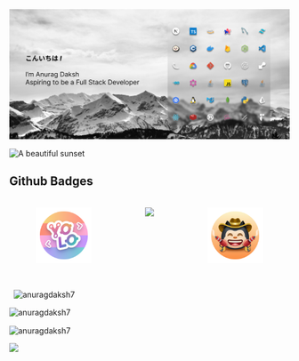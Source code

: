 
<img src="imgAssets/Group 13.png">

<div>
<p align="">
  <img src="http://github-profile-summary-cards.vercel.app/api/cards/profile-details?username=anuragdaksh7&theme=material_palenight" alt="A beautiful sunset">
</p>
    
## Github Badges
<br>
<div style="display: flex; justify-content: space-around">
    <img src="./imgAssets/yolo.png" height="100px">
    <img src="https://github.githubassets.com/assets/pull-shark-silver-0643f87ac9fd.png"  height="100px">
    <img src="./imgAssets/quickdraw-default--light.png" height="100px">
</div>
<br>
<br><p>&nbsp;
<img src="https://github-readme-stats.vercel.app/api?username=anuragdaksh7&show_icons=true&locale=en&show=reviews&theme=radical" alt="anuragdaksh7"></p>
<p><img align="center" src="https://github-readme-streak-stats.herokuapp.com/?user=anuragdaksh7&theme=radical" alt="anuragdaksh7" /></p>
<p><img align="center" src="https://github-readme-stats.vercel.app/api/top-langs/?username=anuragdaksh7&theme=blue-green&layout=compact&hide=Jupyter%20Notebook" alt="anuragdaksh7" /></p>

<img src="https://profile-counter.glitch.me/anuragdaksh7/count.svg?"  />
